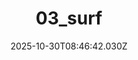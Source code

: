 ---
title: "03_surf"
description: ""
image: "/uploads/photos/1761814002022-03_surf.webp"
display: "/uploads/photos/1761814002022-03_surf-display.webp"
thumbnail: "/uploads/photos/1761814002022-03_surf-thumb.webp"
width: 6000
height: 4000
featured: false
date: 2025-10-30T08:46:42.030Z
order: 0
---